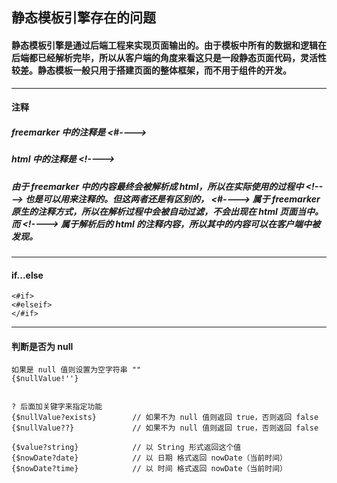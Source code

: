## 静态模板引擎存在的问题

####  静态模板引擎是通过后端工程来实现页面输出的。由于模板中所有的数据和逻辑在后端都已经解析完毕，所以从客户端的角度来看这只是一段静态页面代码，灵活性较差。静态模板一般只用于搭建页面的整体框架，而不用于组件的开发。



---
#### 注释
##### freemarker 中的注释是  <#---->
##### html 中的注释是  \<!---->
##### 由于 freemarker 中的内容最终会被解析成 html，所以在实际使用的过程中  \<!----> 也是可以用来注释的。但这两者还是有区别的， <#----> 属于 freemarker 原生的注释方式，所以在解析过程中会被自动过滤，不会出现在 html 页面当中。而  \<!----> 属于解析后的 html 的注释内容，所以其中的内容可以在客户端中被发现。






---
#### if...else
```freemarker
<#if>
<#elseif>
</#if>
```


---
#### 判断是否为 null
```freemarker
如果是 null 值则设置为空字符串 ""
{$nullValue!''}


? 后面加关键字来指定功能
{$nullValue?exists}        // 如果不为 null 值则返回 true，否则返回 false
{$nullValue??}             // 如果不为 null 值则返回 true，否则返回 false

{$value?string}            // 以 String 形式返回这个值
{$nowDate?date}            // 以 日期 格式返回 nowDate（当前时间）
{$nowDate?time}            // 以 时间 格式返回 nowDate（当前时间）
```
